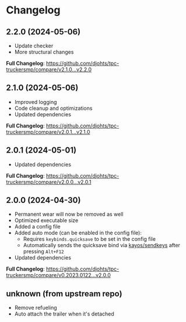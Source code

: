 # Changelog

## 2.2.0 (2024-05-06)

- Update checker
- More structural changes

**Full Changelog**: https://github.com/djohts/tpc-truckersmp/compare/v2.1.0...v2.2.0

## 2.1.0 (2024-05-06)

- Improved logging
- Code cleanup and optimizations
- Updated dependencies

**Full Changelog**: https://github.com/djohts/tpc-truckersmp/compare/v2.0.1...v2.1.0

## 2.0.1 (2024-05-01)

- Updated dependencies

**Full Changelog**: https://github.com/djohts/tpc-truckersmp/compare/v2.0.0...v2.0.1

## 2.0.0 (2024-04-30)

- Permanent wear will now be removed as well
- Optimized executable size
- Added a config file
- Added auto mode (can be enabled in the config file):
  - Requires `keybinds.quicksave` to be set in the config file
  - Automatically sends the quicksave bind via [kayos/sendkeys](https://git.tcp.direct/kayos/sendkeys) after pressing `Alt+F12`
- Updated dependencies

**Full Changelog**: https://github.com/djohts/tpc-truckersmp/compare/v0.2023.0122...v2.0.0

## unknown (from upstream repo)

- Remove refueling
- Auto attach the trailer when it's detached
